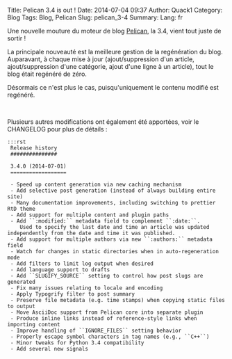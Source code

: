 Title: Pelican 3.4 is out !
Date: 2014-07-04 09:37
Author: Quack1
Category: Blog
Tags: Blog, Pelican
Slug: pelican_3-4
Summary: 
Lang: fr

Une nouvelle mouture du moteur de blog [Pelican](http://getpelican.com), la 3.4, vient tout juste de sortir !

La principale nouveauté est la meilleure gestion de la regénération du blog. Auparavant, à chaque mise à jour (ajout/suppression d'un article, ajout/suppression d'une catégorie, ajout d'une ligne à un article), tout le blog était regénéré de zéro.

Désormais ce n'est plus le cas, puisqu'uniquement le contenu modifié est regénéré.

&nbsp;

Plusieurs autres modifications ont également été apportées, voir le CHANGELOG pour plus de détails : 

	:::rst
	 Release history
	 ###############

	 3.4.0 (2014-07-01)
	 ==================

	 - Speed up content generation via new caching mechanism
	 - Add selective post generation (instead of always building entire site)
	 - Many documentation improvements, including switching to prettier RtD theme
	 - Add support for multiple content and plugin paths
	 - Add ``:modified:`` metadata field to complement ``:date:``.
	    Used to specify the last date and time an article was updated independently from the date and time it was published.
	 - Add support for multiple authors via new ``:authors:`` metadata field
	 - Watch for changes in static directories when in auto-regeneration mode
	 - Add filters to limit log output when desired
	 - Add language support to drafts
	 - Add ``SLUGIFY_SOURCE`` setting to control how post slugs are generated
	 - Fix many issues relating to locale and encoding
	 - Apply Typogrify filter to post summary
	 - Preserve file metadata (e.g. time stamps) when copying static files to output
	 - Move AsciiDoc support from Pelican core into separate plugin
	 - Produce inline links instead of reference-style links when importing content
	 - Improve handling of ``IGNORE_FILES`` setting behavior
	 - Properly escape symbol characters in tag names (e.g., ``C++``)
	 - Minor tweaks for Python 3.4 compatibility
	 - Add several new signals
